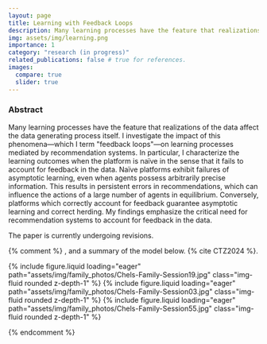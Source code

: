 ```yaml
---
layout: page
title: Learning with Feedback Loops
description: Many learning processes have the feature that realizations of the data affect the data generating process itself.
img: assets/img/learning.png
importance: 1
category: "research (in progress)"
related_publications: false # true for references.
images:
  compare: true
  slider: true
---
```


### Abstract
Many learning processes have the feature that realizations of the data affect the data generating process itself. I investigate the impact of this phenomena—which I term "feedback loops"—on learning processes mediated by recommendation systems. In particular, I characterize the learning outcomes when the platform is naïve in the sense that it fails to account for feedback in the data. Naïve platforms exhibit failures of asymptotic learning, even when agents possess arbitrarily precise information. This results in persistent errors in recommendations, which can influence the actions of a large number of agents in equilibrium. Conversely, platforms which correctly account for feedback guarantee asymptotic learning and correct herding. My findings emphasize the critical need for recommendation systems to account for feedback in the data.

The paper is currently undergoing revisions.

{% comment %}
, and a summary of the model below. {% cite CTZ2024 %}.

<swiper-container keyboard="true" navigation="true" pagination="true" pagination-clickable="true" pagination-dynamic-bullets="true" rewind="true">
  <swiper-slide>{% include figure.liquid loading="eager" path="assets/img/family_photos/Chels-Family-Session19.jpg" class="img-fluid rounded z-depth-1" %}</swiper-slide>
  <swiper-slide>{% include figure.liquid loading="eager" path="assets/img/family_photos/Chels-Family-Session03.jpg" class="img-fluid rounded z-depth-1" %}</swiper-slide>
  <swiper-slide>{% include figure.liquid loading="eager" path="assets/img/family_photos/Chels-Family-Session55.jpg" class="img-fluid rounded z-depth-1" %}</swiper-slide>
</swiper-container>

{% endcomment %}